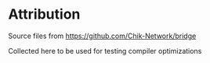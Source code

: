 # Attribution

Source files from https://github.com/Chik-Network/bridge

Collected here to be used for testing compiler optimizations
